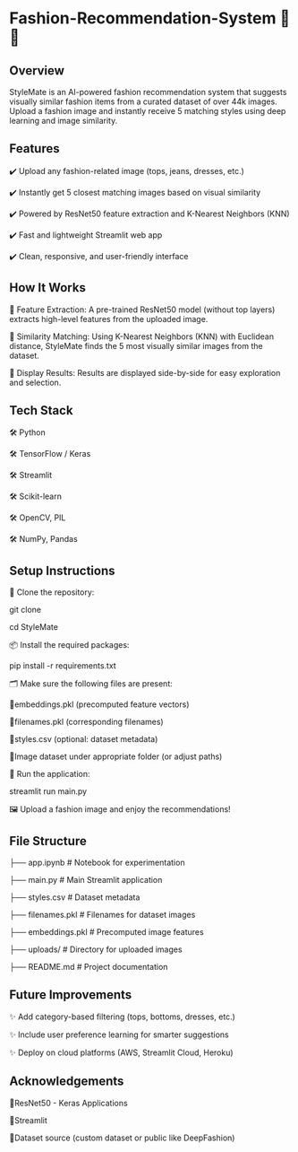 # Fashion-Recommendation-System 👗🧥

## Overview
StyleMate is an AI-powered fashion recommendation system that suggests visually similar fashion items from a curated dataset of over 44k images. Upload a fashion image and instantly receive 5 matching styles using deep learning and image similarity.

## Features
✔️ Upload any fashion-related image (tops, jeans, dresses, etc.)

✔️ Instantly get 5 closest matching images based on visual similarity

✔️ Powered by ResNet50 feature extraction and K-Nearest Neighbors (KNN)

✔️ Fast and lightweight Streamlit web app

✔️ Clean, responsive, and user-friendly interface

## How It Works
🔹 Feature Extraction:
A pre-trained ResNet50 model (without top layers) extracts high-level features from the uploaded image.

🔹 Similarity Matching:
Using K-Nearest Neighbors (KNN) with Euclidean distance, StyleMate finds the 5 most visually similar images from the dataset.

🔹 Display Results:
Results are displayed side-by-side for easy exploration and selection.

## Tech Stack
🛠️ Python

🛠️ TensorFlow / Keras

🛠️ Streamlit

🛠️ Scikit-learn

🛠️ OpenCV, PIL

🛠️ NumPy, Pandas

## Setup Instructions
📂 Clone the repository:

git clone <repository-link>

cd StyleMate

📦 Install the required packages:

pip install -r requirements.txt

🗂️ Make sure the following files are present:

🔹embeddings.pkl (precomputed feature vectors)

🔹filenames.pkl (corresponding filenames)

🔹styles.csv (optional: dataset metadata)

🔹Image dataset under appropriate folder (or adjust paths)

🚀 Run the application:

streamlit run main.py

🖼️ Upload a fashion image and enjoy the recommendations!

## File Structure

├── app.ipynb           # Notebook for experimentation

├── main.py             # Main Streamlit application

├── styles.csv          # Dataset metadata

├── filenames.pkl       # Filenames for dataset images

├── embeddings.pkl      # Precomputed image features

├── uploads/            # Directory for uploaded images

├── README.md           # Project documentation

## Future Improvements
✨ Add category-based filtering (tops, bottoms, dresses, etc.)

✨ Include user preference learning for smarter suggestions

✨ Deploy on cloud platforms (AWS, Streamlit Cloud, Heroku)

## Acknowledgements
🔹ResNet50 - Keras Applications

🔹Streamlit

🔹Dataset source (custom dataset or public like DeepFashion)
